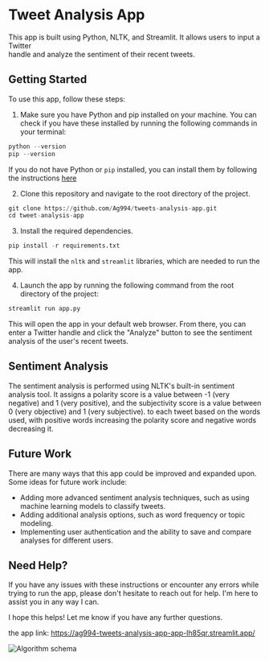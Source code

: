 # Tweet Analysis App
  <p> This app is built using Python, NLTK, and Streamlit. It allows users to input a Twitter 
  <br> handle and analyze the sentiment of their recent tweets. </p>
  
<!--   ![](https://github.com/Ag994/tweets-analysis-app/blob/main/ezgif.com-gif-maker.gif) -->
  
  ## Getting Started
   To use this app, follow these steps:
   
   1. Make sure you have Python and pip installed on your machine. You can check if you have these installed by 
   running the following commands in your terminal:
   
   
   ```python
   python --version
   pip --version
   ```
   
   If you do not have Python or `pip` installed, you can install them by following the instructions [here](https://realpython.com/installing-python/)
   
   2. Clone this repository and navigate to the root directory of the project.
   
   
   ```python
   git clone https://github.com/Ag994/tweets-analysis-app.git
   cd tweet-analysis-app
   ```
   
   3. Install the required dependencies.
   

   ```python
   pip install -r requirements.txt
   ```
   
   This will install the `nltk` and `streamlit` libraries, which are needed to run the app.
   
   4. Launch the app by running the following command from the root directory of the project:
   
   
   ```python
   streamlit run app.py
   ```
   
   This will open the app in your default web browser. From there, you can enter a Twitter handle and click the "Analyze" button to see the sentiment analysis of the user's recent tweets.
   
   ## Sentiment Analysis
   
   The sentiment analysis is performed using NLTK's built-in sentiment analysis tool. It assigns a polarity score is a value between -1 (very negative) and 1 (very positive), and the subjectivity score is a value between 0 (very objective) and 1 (very subjective). to each tweet based on the words used, with positive words increasing the polarity score and negative words decreasing it.
   
   
   ## Future Work
   
   There are many ways that this app could be improved and expanded upon. Some ideas for future work include:
   
   * Adding more advanced sentiment analysis techniques, such as using machine learning models to classify tweets.
   * Adding additional analysis options, such as word frequency or topic modeling.
   * Implementing user authentication and the ability to save and compare analyses for different users.
   


   ## Need Help?
   
   If you have any issues with these instructions or encounter any errors while trying to run the app, please don't hesitate to reach out for help. I'm here to assist you in any way I can.

I hope this helps! Let me know if you have any further questions.
































the app link: https://ag994-tweets-analysis-app-app-lh85qr.streamlit.app/

![Algorithm schema](./images/schema.jpg)
